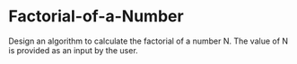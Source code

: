 # Factorial-of-a-Number
Design an algorithm to calculate the factorial of a number N. The value of N is provided as an input by the user.
